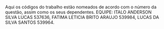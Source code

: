 Aqui os códigos do trabalho estão nomeados de acordo com o número da questão, assim como os seus dependentes. 
EQUIPE: 
ITALO ANDERSON SILVA LUCAS	 537636,
FATIMA LETICIA BRITO ARAUJO	 539984,
LUCAS DA SILVA SANTOS	       539964.
